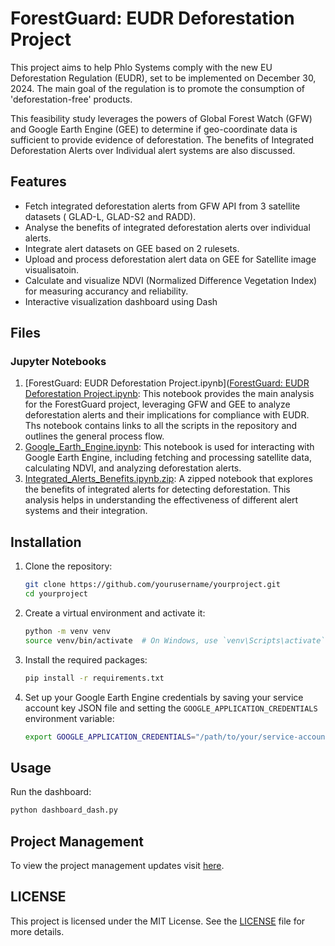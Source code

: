 # ForestGuard: EUDR Deforestation Project

This project aims to help Phlo Systems comply with the new EU Deforestation Regulation (EUDR), set to be implemented on December 30, 2024. The main goal of the regulation is to promote the consumption of 'deforestation-free' products. 

This feasibility study leverages the powers of Global Forest Watch (GFW) and Google Earth Engine (GEE) to determine if geo-coordinate data is sufficient to provide evidence of deforestation. The benefits of Integrated Deforestation Alerts over Individual alert systems are also discussed.

## Features

- Fetch integrated deforestation alerts from GFW API from 3 satellite datasets ( GLAD-L, GLAD-S2 and RADD).
- Analyse the benefits of integrated deforestation alerts over individual alerts.
- Integrate alert datasets on GEE based on 2 rulesets.
- Upload and process deforestation alert data on GEE for Satellite image visualisatoin.
- Calculate and visualize NDVI (Normalized Difference Vegetation Index) for measuring accurancy and reliability.
- Interactive visualization dashboard using Dash

## Files

### Jupyter Notebooks
1. [ForestGuard: EUDR Deforestation Project.ipynb]([ForestGuard: EUDR Deforestation Project.ipynb](https://github.com/amitasujith2/EUDR-Regulation-Feasibility-Study/blob/main/ForestGuard%3A%20EUDR%20Deforestation%20Project.ipynb): This notebook provides the main analysis for the ForestGuard project, leveraging GFW and GEE to analyze deforestation alerts and their implications for compliance with EUDR. Ths notebook contains links to all the scripts in the repository and outlines the general process flow.
2. [Google_Earth_Engine.ipynb](https://github.com/amitasujith2/EUDR-Regulation-Feasibility-Study/blob/main/Google_Earth_Engine.ipynb): This notebook is used for interacting with Google Earth Engine, including fetching and processing satellite data, calculating NDVI, and analyzing deforestation alerts.
3. [Integrated_Alerts_Benefits.ipynb.zip](https://github.com/amitasujith2/EUDR-Regulation-Feasibility-Study/blob/main/Integrated_Alerts_Benefits.ipynb.zip): A zipped notebook that explores the benefits of integrated alerts for detecting deforestation. This analysis helps in understanding the effectiveness of different alert systems and their integration.


## Installation

1. Clone the repository:
    ```bash
    git clone https://github.com/yourusername/yourproject.git
    cd yourproject
    ```

2. Create a virtual environment and activate it:
    ```bash
    python -m venv venv
    source venv/bin/activate  # On Windows, use `venv\Scripts\activate`
    ```

3. Install the required packages:
    ```bash
    pip install -r requirements.txt
    ```

4. Set up your Google Earth Engine credentials by saving your service account key JSON file and setting the `GOOGLE_APPLICATION_CREDENTIALS` environment variable:
    ```bash
    export GOOGLE_APPLICATION_CREDENTIALS="/path/to/your/service-account-file.json"
    ```

## Usage

Run the dashboard:
```bash
python dashboard_dash.py
```
## Project Management

To view the project management updates visit [here](https://pm.ai8.io/projects/xsIycACSEe-wzz6DFGUrOQ/).

## LICENSE

This project is licensed under the MIT License. See the [LICENSE](https://github.com/amitasujith2/EUDR-Regulation-Feasibility-Study/blob/main/LICENSE) file for more details.

